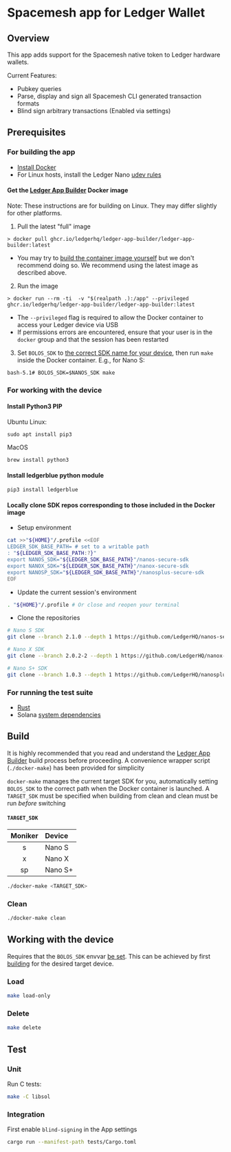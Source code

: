 # Spacemesh app for Ledger Wallet

## Overview

This app adds support for the Spacemesh native token to Ledger hardware wallets.

Current Features:
- Pubkey queries
- Parse, display and sign all Spacemesh CLI generated transaction formats
- Blind sign arbitrary transactions (Enabled via settings)

## Prerequisites

### For building the app
* [Install Docker](https://docs.docker.com/get-docker/)
* For Linux hosts, install the Ledger Nano [udev rules](https://github.com/LedgerHQ/udev-rules)

#### Get the [Ledger App Builder](https://github.com/LedgerHQ/ledger-app-builder) Docker image

Note: These instructions are for building on Linux. They may differ slightly for other platforms.

1. Pull the latest "full" image
```
> docker pull ghcr.io/ledgerhq/ledger-app-builder/ledger-app-builder:latest
```
  * You may try to [build the container image yourself](https://github.com/LedgerHQ/ledger-app-builder#build-the-container-image) but we don't recommend doing so. We recommend using the latest image as described above.

2. Run the image
```
> docker run --rm -ti  -v "$(realpath .):/app" --privileged ghcr.io/ledgerhq/ledger-app-builder/ledger-app-builder:latest
```
  * The `--privileged` flag is required to allow the Docker container to access your Ledger device via USB
  * If permissions errors are encountered, ensure that your user is in the `docker` group and that the session has been restarted

3. Set `BOLOS_SDK` to [the correct SDK name for your device](https://github.com/LedgerHQ/ledger-app-builder#compile-your-app-in-the-container), then run `make` inside the Docker container. E.g., for Nano S:
```
bash-5.1# BOLOS_SDK=$NANOS_SDK make
```

### For working with the device
#### Install Python3 PIP
Ubuntu Linux:
```
sudo apt install pip3
```
MacOS
```
brew install python3
```
#### Install ledgerblue python module
```
pip3 install ledgerblue
```
#### Locally clone SDK repos corresponding to those included in the Docker image
* Setup environment
```bash
cat >>"${HOME}"/.profile <<EOF
LEDGER_SDK_BASE_PATH= # set to a writable path
: "${LEDGER_SDK_BASE_PATH:?}"
export NANOS_SDK="${LEDGER_SDK_BASE_PATH}"/nanos-secure-sdk
export NANOX_SDK="${LEDGER_SDK_BASE_PATH}"/nanox-secure-sdk
export NANOSP_SDK="${LEDGER_SDK_BASE_PATH}"/nanosplus-secure-sdk
EOF
```
* Update the current session's environment
```bash
. "${HOME}"/.profile # Or close and reopen your terminal
```
* Clone the repositories
```bash
# Nano S SDK
git clone --branch 2.1.0 --depth 1 https://github.com/LedgerHQ/nanos-secure-sdk.git "${NANOS_SDK}"

# Nano X SDK
git clone --branch 2.0.2-2 --depth 1 https://github.com/LedgerHQ/nanox-secure-sdk.git "${NANOX_SDK}"

# Nano S+ SDK
git clone --branch 1.0.3 --depth 1 https://github.com/LedgerHQ/nanosplus-secure-sdk.git "${NANOSP_SDK}"
```

### For running the test suite
* [Rust](https://rustup.rs/)
* Solana [system dependencies](https://github.com/solana-labs/solana/#1-install-rustc-cargo-and-rustfmt)

## Build
It is highly recommended that you read and understand the [Ledger App Builder](https://developers.ledger.com/docs/nano-app/build/)
build process before proceeding.  A convenience wrapper script (`./docker-make`) has been provided for simplicity

`docker-make` manages the current target SDK for you, automatically setting `BOLOS_SDK` to the
correct path when the Docker container is launched. A `TARGET_SDK` must be specified when building
from clean and clean must be run _before_ switching
#### `TARGET_SDK`
|Moniker|Device|
|:-----:|:-----|
|s|Nano S|
|x|Nano X|
|sp|Nano S+|

```bash
./docker-make <TARGET_SDK>
```

### Clean
```bash
./docker-make clean
```

## Working with the device
Requires that the `BOLOS_SDK` envvar [be set](https://developers.ledger.com/docs/nano-app/load/).
This can be achieved by first [building](#build) for the desired target device.
### Load
```bash
make load-only
```

### Delete
```bash
make delete
```

## Test
### Unit
Run C tests:
```bash
make -C libsol
```
### Integration
First enable `blind-signing` in the App settings
```bash
cargo run --manifest-path tests/Cargo.toml
```
